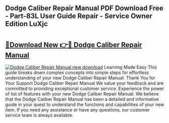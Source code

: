 ## Dodge Caliber Repair Manual PDF Download Free - Part-83L User Guide Repair - Service Owner Edition LuXjc

# <h2><a href="http://bc11483.oget.top/?id=Dodge+Caliber+Repair+Manual">🔗Download New 👉🔴 Dodge Caliber Repair Manual</a></h2>

[![Dodge Caliber Repair Manual new download](https://i.imgur.com/5g1atiW.png)](http://bc11483.oget.top/?id=Dodge+Caliber+Repair+Manual)
Learning Made Easy This guide breaks down complex concepts into simple steps for effortless understanding of your new Dodge Caliber Repair Manual. Thank You for Your Support Dodge Caliber Repair Manual We value your feedback and are committed to providing exceptional customer service. Experience the power of list of features with your new Dodge Caliber Repair Manual. We believe that the Dodge Caliber Repair Manual has been a detailed and informative guide in your quest to understand the functions and capabilities of your new item. If you need any assistance or have any questions, our customer service team is always available.
